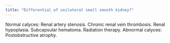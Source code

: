 ```yaml
---
title: "Differential of unilateral small smooth kidney?"
---
```

Normal calyces: Renal artery stenosis. Chronic renal vein thrombosis. Renal hypoplasia. Subcapsular hematoma. Radiation therapy. Abnormal calyces: Postobstructive atrophy.


